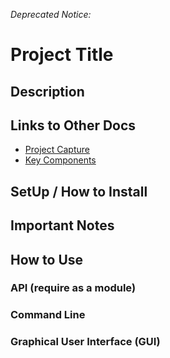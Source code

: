 *Deprecated Notice:*

<!-- Note to the developer: you are writing this for another member of your team (we are the audience) -->

# Project Title

## Description

## Links to Other Docs

- [Project Capture]()
- [Key Components]()

## SetUp / How to Install

## Important Notes

## How to Use

### API (require as a module)

### Command Line

### Graphical User Interface (GUI)


